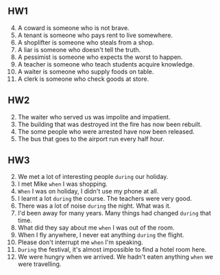 ## HW1
4. A coward is someone who is not brave.
5. A tenant is someone who pays rent to live somewhere.
6. A shoplifter is someone who steals from a shop.
7. A liar is someone who doesn't tell the truth.
8. A pessimist is someone who expects the worst to happen.
9. A teacher is someone who teach students acquire knowledge.
10. A waiter is someone who supply foods on table.
11. A clerk is someone who check goods at store.

## HW2

2. The waiter who served us was impolite and impatient.
3. The building that was destroyed int the fire has now been rebuilt.
4. The some people who were arrested have now been released.
5. The bus that goes to the airport run every half hour.

## HW3
2. We met a lot of interesting people `during` our holiday.
3. I met Mike `when` I was shopping.
4. `When` I was on holiday, I didn't use my phone at all.
5. I learnt a lot `during` the course. The teachers were very good.
6. There was a lot of noise `during` the night. What was it.
7. I'd been away for many years. Many things had changed `during` that time.
8. What did they say about me `when` I was out of the room.
9. When I fly anywhere, I never eat anything `during` the flight.
10. Please don't interrupt me `when` I'm speaking.
11. `During` the festival, it's almost impossible to find a hotel room here.
12. We were hungry when we arrived. We hadn't eaten anything `when` we were travelling.
